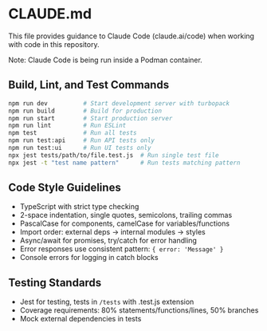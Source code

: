 # CLAUDE.md

This file provides guidance to Claude Code (claude.ai/code) when working with code in this repository.

Note: Claude Code is being run inside a Podman container.

## Build, Lint, and Test Commands
```bash
npm run dev          # Start development server with turbopack
npm run build        # Build for production
npm run start        # Start production server
npm run lint         # Run ESLint
npm test             # Run all tests
npm run test:api     # Run API tests only
npm run test:ui      # Run UI tests only
npx jest tests/path/to/file.test.js  # Run single test file
npx jest -t "test name pattern"      # Run tests matching pattern
```

## Code Style Guidelines
- TypeScript with strict type checking
- 2-space indentation, single quotes, semicolons, trailing commas
- PascalCase for components, camelCase for variables/functions
- Import order: external deps → internal modules → styles
- Async/await for promises, try/catch for error handling
- Error responses use consistent pattern: `{ error: 'Message' }`
- Console errors for logging in catch blocks

## Testing Standards
- Jest for testing, tests in `/tests` with .test.js extension
- Coverage requirements: 80% statements/functions/lines, 50% branches
- Mock external dependencies in tests
